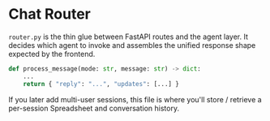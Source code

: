 # Chat Router

`router.py` is the thin glue between FastAPI routes and the agent layer.
It decides which agent to invoke and assembles the unified response shape
expected by the frontend.

```python
def process_message(mode: str, message: str) -> dict:
    ...
    return { "reply": "...", "updates": [...] }
```

If you later add multi-user sessions, this file is where you'll store / retrieve a per-session Spreadsheet and conversation history. 